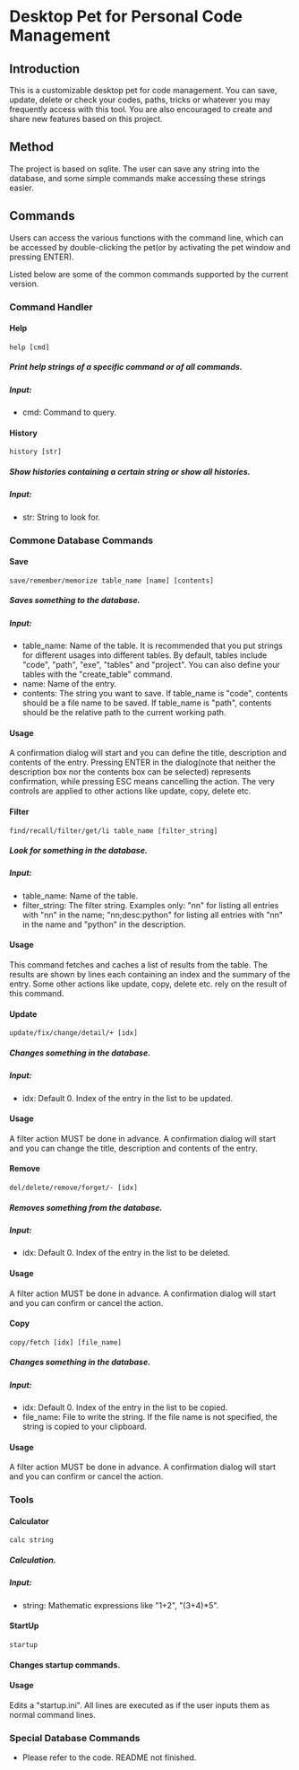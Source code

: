 # Desktop Pet for Personal Code Management
## Introduction
This is a customizable desktop pet for code management. You can save, update, delete or check your codes, paths, tricks or whatever you may frequently access with this tool. You are also encouraged to create and share new features based on this project.

## Method
The project is based on sqlite. The user can save any string into the database, and some simple commands make accessing these strings easier.

## Commands
Users can access the various functions with the command line, which can be accessed by double-clicking the pet(or by activating the pet window and pressing ENTER).

Listed below are some of the common commands supported by the current version.
### Command Handler
#### Help
```
help [cmd]
```
##### Print help strings of a specific command or of all commands.
##### Input:

* cmd: Command to query.
#### History
```
history [str]
```
##### Show histories containing a certain string or show all histories.
##### Input:

* str: String to look for.

### Commone Database Commands
#### Save
```
save/remember/memorize table_name [name] [contents]
```
##### Saves something to the database.
##### Input:
* table_name: Name of the table. It is recommended that you put strings for different usages into different tables. By default, tables include "code", "path", "exe", "tables" and "project". You can also define your tables with the "create_table" command.
* name: Name of the entry.
* contents: The string you want to save. If table_name is "code", contents should be a file name to be saved. If table_name is "path", contents should be the relative path to the current working path.
#### Usage
A confirmation dialog will start and you can define the title, description and contents of the entry. Pressing ENTER in the dialog(note that neither the description box nor the contents box can be selected) represents confirmation, while pressing ESC means cancelling the action. The very controls are applied to other actions like update, copy, delete etc.

#### Filter
```
find/recall/filter/get/li table_name [filter_string]
```
##### Look for something in the database.
##### Input:
* table_name: Name of the table.
* filter_string: The filter string. Examples only: "nn" for listing all entries with "nn" in the name; "nn;desc:python" for listing all entries with "nn" in the name and "python" in the description.
#### Usage
This command fetches and caches a list of results from the table. The results are shown by lines each containing an index and the summary of the entry.
Some other actions like update, copy, delete etc. rely on the result of this command.


#### Update
```
update/fix/change/detail/+ [idx]
```
##### Changes something in the database.
##### Input:
* idx: Default 0. Index of the entry in the list to be updated.
#### Usage
A filter action MUST be done in advance.
A confirmation dialog will start and you can change the title, description and contents of the entry.

#### Remove
```
del/delete/remove/forget/- [idx]
```
##### Removes something from the database.
##### Input:
* idx: Default 0. Index of the entry in the list to be deleted.
#### Usage
A filter action MUST be done in advance.
A confirmation dialog will start and you can confirm or cancel the action.

#### Copy
```
copy/fetch [idx] [file_name]
```
##### Changes something in the database.
##### Input:
* idx: Default 0. Index of the entry in the list to be copied.
* file_name: File to write the string. If the file name is not specified, the string is copied to your clipboard.
#### Usage
A filter action MUST be done in advance.
A confirmation dialog will start and you can confirm or cancel the action.

### Tools
#### Calculator
```
calc string
```
##### Calculation.
##### Input:
* string: Mathematic expressions like "1+2", "(3+4)*5".
#### StartUp
```
startup
```
#### Changes startup commands.
#### Usage
Edits a "startup.ini". All lines are executed as if the user inputs them as normal command lines.
### Special Database Commands

* Please refer to the code. README not finished.